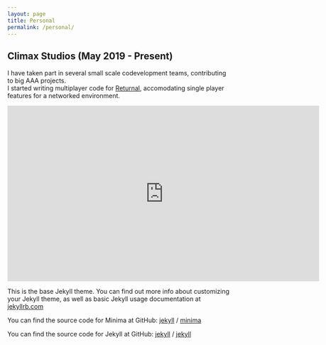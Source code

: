 ```yaml
---
layout: page
title: Personal
permalink: /personal/
---
```

## Climax Studios (May 2019 - Present)
I have taken part in several small scale codevelopment teams, contributing
to big AAA projects.  
I started writing multiplayer code for [Returnal](https://www.youtube.com/results?search_query=Returnal), accomodating single player
features for a networked environment.  
<iframe width="702" height="395" src="https://www.youtube.com/embed/ov4fJmGCsZM" frameborder="0" allow="accelerometer; autoplay; clipboard-write; encrypted-media; gyroscope; picture-in-picture" allowfullscreen></iframe>

This is the base Jekyll theme. You can find out more info about customizing your Jekyll theme, as well as basic Jekyll usage documentation at [jekyllrb.com](https://jekyllrb.com/)

You can find the source code for Minima at GitHub:
[jekyll][jekyll-organization] /
[minima](https://github.com/jekyll/minima)

You can find the source code for Jekyll at GitHub:
[jekyll][jekyll-organization] /
[jekyll](https://github.com/jekyll/jekyll)


[jekyll-organization]: https://github.com/jekyll
